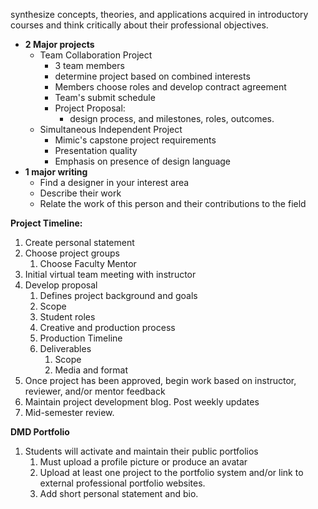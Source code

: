 synthesize concepts, theories, and applications acquired in introductory courses and think critically about their professional objectives.

* **2 Major projects**
  * Team Collaboration Project
    * 3 team members
    * determine project based on combined interests
    * Members choose roles and develop contract agreement
    * Team's submit schedule
    * Project Proposal:
      * design process, and milestones, roles, outcomes.
  * Simultaneous Independent Project
    * Mimic's capstone project requirements
    * Presentation quality
    * Emphasis on presence of design language
* **1 major writing**
  * Find a designer in your interest area
  * Describe their work
  * Relate the work of this person and their contributions to the field

**Project Timeline:**

1. Create personal statement
2. Choose project groups
   1. Choose Faculty Mentor
3. Initial virtual team meeting with instructor
4. Develop proposal
   1. Defines project background and goals
   2. Scope
   3. Student roles
   4. Creative and production process
   5. Production Timeline
   6. Deliverables
      1. Scope
      2. Media and format
5. Once project has been approved, begin work based on instructor, reviewer, and/or mentor feedback
6. Maintain project development blog. Post weekly updates
7. Mid-semester review.

**DMD Portfolio**

1. Students will activate and maintain their public portfolios
   1. Must upload a profile picture or produce an avatar
   2. Upload at least one project to the portfolio system and/or link to external professional portfolio websites.
   3. Add short personal statement and bio.



